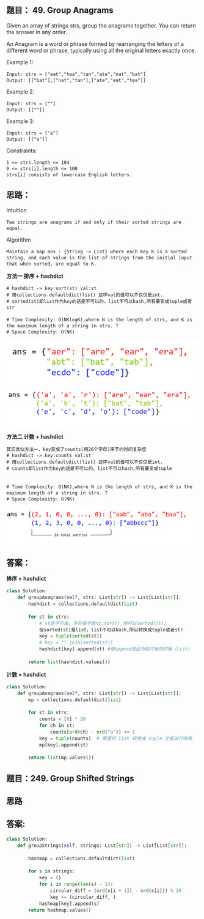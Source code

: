 ## 题目： 49. Group Anagrams
Given an array of strings strs, group the anagrams together. You can return the answer in any order.

An Anagram is a word or phrase formed by rearranging the letters of a different word or phrase, typically using all the original letters exactly once.


Example 1:
```
Input: strs = ["eat","tea","tan","ate","nat","bat"]
Output: [["bat"],["nat","tan"],["ate","eat","tea"]]
```
Example 2:
```
Input: strs = [""]
Output: [[""]]
```
Example 3:
```
Input: strs = ["a"]
Output: [["a"]]
``` 

Constraints:
```
1 <= strs.length <= 104
0 <= strs[i].length <= 100
strs[i] consists of lowercase English letters.
```

## 思路：

Intuition
```
Two strings are anagrams if and only if their sorted strings are equal.
```
Algorithm
```
Maintain a map ans : {String -> List} where each key K is a sorted string, and each value is the list of strings from the initial input that when sorted, are equal to K.
```
**方法一 排序 + hashdict**
```
# hashdict -> key:sort(st) val:st
# 用collections.defaultdict(list) 这样val的值可以不仅仅是int.
# sorted(st)即list作为key的话是不可以的，list不可以hash,所有要变成tuple或者str

# Time Complexity: O(NKlogK),where N is the length of strs, and K is the maximum length of a string in strs. T
# Space Complexity: O(NK)
```
![A](https://github.com/SSRRBB/Leetcode/blob/main/Images/277.png)
![A](https://github.com/SSRRBB/Leetcode/blob/main/Images/278.png)

**方法二 计数 + hashdict**
```
其实类似方法一，key变成了counts(用26个字母)来节约时间复杂度
# hashdict -> key:counts val:st
# 用collections.defaultdict(list) 这样val的值可以不仅仅是int.
# counts即list作为key的话是不可以的，list不可以hash,所有要变成tuple


# Time Complexity: O(NK),where N is the length of strs, and K is the maximum length of a string in strs. T
# Space Complexity: O(NK)
```
![A](https://github.com/SSRRBB/Leetcode/blob/main/Images/279.png)

## 答案：
**排序 + hashdict**
```python
class Solution:
    def groupAnagrams(self, strs: List[str]) -> List[List[str]]:
        hashdict = collections.defaultdict(list)

        for st in strs:
            # st是字符串，字符串不能st.sort(),但可以sorted(st);
            但sorted(st)是list，list不可以hash,所以转换成tuple或者str
            key = tuple(sorted(st))
            # key = "".join(sorted(st))
            hashdict[key].append(st) #用append是因为刚开始的时候（list）
       
        return list(hashdict.values())
```
**计数 + hashdict**

```python
class Solution:
    def groupAnagrams(self, strs: List[str]) -> List[List[str]]:
        mp = collections.defaultdict(list)

        for st in strs:
            counts = [0] * 26
            for ch in st:
                counts[ord(ch) - ord("a")] += 1
            key = tuple(counts)  # 需要将 list 转换成 tuple 才能进行哈希
            mp[key].append(st)
  
        return list(mp.values())
```

## 题目：249. Group Shifted Strings

## 思路

## 答案:
```python
class Solution:
    def groupStrings(self, strings: List[str]) -> List[List[str]]:
    
        hashmap = collections.defaultdict(list)
        
        for s in strings:
            key = ()
            for i in range(len(s) - 1):
                circular_diff = (ord(s[i + 1]) - ord(s[i])) % 26
                key += (circular_diff, )
            hashmap[key].append(s)
        return hashmap.values()

```


